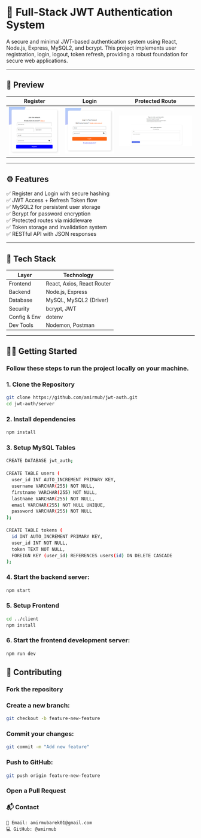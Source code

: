 # 🔐 Full-Stack JWT Authentication System

A secure and minimal JWT-based authentication system using React, Node.js, Express, MySQL2, and bcrypt. This project implements user registration, login, logout, token refresh, providing a robust foundation for secure web applications.

---

## 📸 Preview

| Register             | Login               | Protected Route       |
|----------------------|---------------------|------------------------|
| ![](./client/forum/src/asset/Screenshot%202025-05-29%20154039.png) | ![](./client/forum/src/asset/Screenshot%202025-05-29%20154333.png) | ![](./client/forum/src/asset/Screenshot%202025-05-29%20152520.png) |

---

## ⚙️ Features

✅ Register and Login with secure hashing  
✅ JWT Access + Refresh Token flow  
✅ MySQL2 for persistent user storage  
✅ Bcrypt for password encryption  
✅ Protected routes via middleware  
✅ Token storage and invalidation system  
✅ RESTful API with JSON responses  

---

## 🚀 Tech Stack

| Layer         | Technology                   |
|--------------|------------------------------|
| Frontend      | React, Axios, React Router   |
| Backend       | Node.js, Express             |
| Database      | MySQL, MySQL2 (Driver)       |
| Security      | bcrypt, JWT                  |
| Config & Env  | dotenv                       |
| Dev Tools     | Nodemon, Postman             |

---

## 🧑‍💻 Getting Started

### Follow these steps to run the project locally on your machine.

### 1. Clone the Repository

```bash
git clone https://github.com/amirmub/jwt-auth.git
cd jwt-auth/server
```

### 2. Install dependencies
```bash
npm install
```

### 3. Setup MySQL Tables
```bash
CREATE DATABASE jwt_auth;

CREATE TABLE users (
  user_id INT AUTO_INCREMENT PRIMARY KEY,
  username VARCHAR(255) NOT NULL,
  firstname VARCHAR(255) NOT NULL,
  lastname VARCHAR(255) NOT NULL,
  email VARCHAR(255) NOT NULL UNIQUE,
  password VARCHAR(255) NOT NULL
);

CREATE TABLE tokens (
  id INT AUTO_INCREMENT PRIMARY KEY,
  user_id INT NOT NULL,
  token TEXT NOT NULL,
  FOREIGN KEY (user_id) REFERENCES users(id) ON DELETE CASCADE
);
```

### 4. Start the backend server:
```bash
npm start
```
### 5. Setup Frontend
```bash
cd ../client
npm install
```

### 6. Start the frontend development server:
```bash
npm run dev
```
## 🙌 Contributing

### Fork the repository

### Create a new branch:
```bash
git checkout -b feature-new-feature
```
### Commit your changes:

```bash
git commit -m "Add new feature"
```
### Push to GitHub:
```bash
git push origin feature-new-feature
```
### Open a Pull Request

### 📬 Contact
```bash
📧 Email: amirmubarek01@gmail.com
💻 GitHub: @amirmub
```
